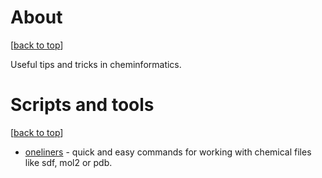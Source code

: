 # About
[[back to top](#about)]

Useful tips and tricks in cheminformatics.

# Scripts and tools
[[back to top](#about)]

- [oneliners](./scripts-and-tools/oneliners.md) - quick and easy commands for working with chemical files like sdf, mol2 or pdb.

